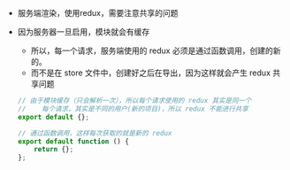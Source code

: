 - 服务端渲染，使用redux，需要注意共享的问题

- 因为服务器一旦启用，模块就会有缓存
  - 所以，每一个请求，服务端使用的 redux 必须是通过函数调用，创建的新的。
  - 而不是在 store 文件中，创建好之后在导出，因为这样就会产生 redux 共享问题
  ```jsx
  // 由于模块缓存（只会解析一次），所以每个请求使用的 redux 其实是同一个
  //    每个请求，其实是不同的用户(新的项目)，所以 redux 不能进行共享
  export default {};

  // 通过函数调用，这样每次获取的就是新的 redux
  export default function () {
      return {};
  };
  ```